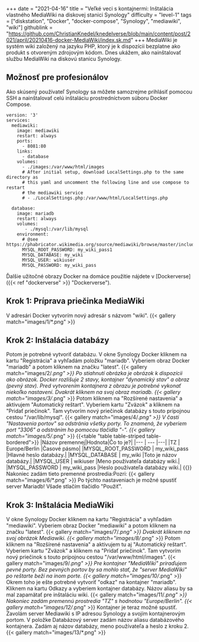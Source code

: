 +++
date = "2021-04-16"
title = "Veľké veci s kontajnermi: Inštalácia vlastného MediaWiki na diskovej stanici Synology"
difficulty = "level-1"
tags = ["diskstation", "Docker", "docker-compose", "Synology", "mediawiki", "wiki"]
githublink = "https://github.com/ChristianKnedel/knedelverse/blob/main/content/post/2021/april/20210416-docker-MediaWiki/index.sk.md"
+++
MediaWiki je systém wiki založený na jazyku PHP, ktorý je k dispozícii bezplatne ako produkt s otvoreným zdrojovým kódom. Dnes ukážem, ako nainštalovať službu MediaWiki na diskovú stanicu Synology.
## Možnosť pre profesionálov
Ako skúsený používateľ Synology sa môžete samozrejme prihlásiť pomocou SSH a nainštalovať celú inštaláciu prostredníctvom súboru Docker Compose.
```
version: '3'
services:
  mediawiki:
    image: mediawiki
    restart: always
    ports:
      - 8081:80
    links:
      - database
    volumes:
      - ./images:/var/www/html/images
      # After initial setup, download LocalSettings.php to the same directory as
      # this yaml and uncomment the following line and use compose to restart
      # the mediawiki service
      # - ./LocalSettings.php:/var/www/html/LocalSettings.php

  database:
    image: mariadb
    restart: always
    volumes:
       - ./mysql:/var/lib/mysql
    environment:
      # @see https://phabricator.wikimedia.org/source/mediawiki/browse/master/includes/DefaultSettings.php
      MYSQL_ROOT_PASSWORD: my_wiki_pass1
      MYSQL_DATABASE: my_wiki
      MYSQL_USER: wikiuser
      MYSQL_PASSWORD: my_wiki_pass

```
Ďalšie užitočné obrazy Docker na domáce použitie nájdete v [Dockerverse]({{< ref "dockerverse" >}} "Dockerverse").
## Krok 1: Príprava priečinka MediaWiki
V adresári Docker vytvorím nový adresár s názvom "wiki".
{{< gallery match="images/1/*.png" >}}

## Krok 2: Inštalácia databázy
Potom je potrebné vytvoriť databázu. V okne Synology Docker kliknem na kartu "Registrácia" a vyhľadám položku "mariadb". Vyberiem obraz Docker "mariadb" a potom kliknem na značku "latest".
{{< gallery match="images/2/*.png" >}}
Po stiahnutí obrázka je obrázok k dispozícii ako obrázok. Docker rozlišuje 2 stavy, kontajner "dynamický stav" a obraz (pevný stav). Pred vytvorením kontajnera z obrazu je potrebné vykonať niekoľko nastavení. Dvakrát kliknem na svoj obraz mariadb.
{{< gallery match="images/3/*.png" >}}
Potom kliknem na "Rozšírené nastavenia" a aktivujem "Automatický reštart". Vyberiem kartu "Zväzok" a kliknem na "Pridať priečinok". Tam vytvorím nový priečinok databázy s touto prípojnou cestou "/var/lib/mysql".
{{< gallery match="images/4/*.png" >}}
V časti "Nastavenia portov" sa odstránia všetky porty. To znamená, že vyberiem port "3306" a odstránim ho pomocou tlačidla "-".
{{< gallery match="images/5/*.png" >}}
{{<table "table table-striped table-bordered">}}
|Názov premennej|Hodnota|Čo to je?|
|--- | --- |---|
|TZ	| Europe/Berlin	|Časové pásmo|
|MYSQL_ROOT_PASSWORD	| my_wiki_pass	|Hlavné heslo databázy.|
|MYSQL_DATABASE |	my_wiki	|Toto je názov databázy.|
|MYSQL_USER	| wikiuser |Meno používateľa databázy wiki.|
|MYSQL_PASSWORD	| my_wiki_pass |Heslo používateľa databázy wiki.|
{{</table>}}
Nakoniec zadám tieto premenné prostredia:Pozri:
{{< gallery match="images/6/*.png" >}}
Po týchto nastaveniach je možné spustiť server Mariadb! Všade stlačím tlačidlo "Použiť".
## Krok 3: Inštalácia MediaWiki
V okne Synology Docker kliknem na kartu "Registrácia" a vyhľadám "mediawiki". Vyberiem obraz Docker "mediawiki" a potom kliknem na značku "latest".
{{< gallery match="images/7/*.png" >}}
Dvakrát kliknem na svoj obrázok Mediawiki.
{{< gallery match="images/8/*.png" >}}
Potom kliknem na "Rozšírené nastavenia" a aktivujem tu aj "Automatický reštart". Vyberiem kartu "Zväzok" a kliknem na "Pridať priečinok". Tam vytvorím nový priečinok s touto prípojnou cestou "/var/www/html/images".
{{< gallery match="images/9/*.png" >}}
Pre kontajner "MediaWiki" priraďujem pevné porty. Bez pevných portov by sa mohlo stať, že "server MediaWiki" po reštarte beží na inom porte.
{{< gallery match="images/10/*.png" >}}
Okrem toho je ešte potrebné vytvoriť "odkaz" na kontajner "mariadb". Kliknem na kartu Odkazy a vyberiem kontajner databázy. Názov aliasu by sa mal zapamätať pre inštaláciu wiki.
{{< gallery match="images/11/*.png" >}}
Nakoniec zadám premennú prostredia "TZ" s hodnotou "Europe/Berlin".
{{< gallery match="images/12/*.png" >}}
Kontajner je teraz možné spustiť. Zavolám server Mediawiki s IP adresou Synology a svojím kontajnerovým portom. V položke Databázový server zadám názov aliasu databázového kontajnera. Zadám aj názov databázy, meno používateľa a heslo z kroku 2.
{{< gallery match="images/13/*.png" >}}